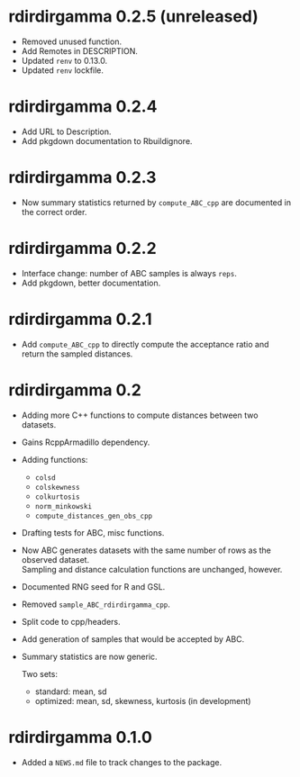 # rdirdirgamma 0.2.5 (unreleased)

* Removed unused function.
* Add Remotes in DESCRIPTION.
* Updated `renv` to 0.13.0.
* Updated `renv` lockfile.

# rdirdirgamma 0.2.4

* Add URL to Description.
* Add pkgdown documentation to Rbuildignore.

# rdirdirgamma 0.2.3

* Now summary statistics returned by `compute_ABC_cpp` are documented in the correct order.

# rdirdirgamma 0.2.2

* Interface change: number of ABC samples is always `reps`.
* Add pkgdown, better documentation.

# rdirdirgamma 0.2.1

* Add `compute_ABC_cpp` to directly compute the acceptance ratio and return the sampled distances.

# rdirdirgamma 0.2

* Adding more C++ functions to compute distances between two datasets.
* Gains RcppArmadillo dependency.
* Adding functions:
   - `colsd`
   - `colskewness`
   - `colkurtosis`
   - `norm_minkowski`
   - `compute_distances_gen_obs_cpp`
* Drafting tests for ABC, misc functions.
* Now ABC generates datasets with the same number of rows as the observed dataset.   
  Sampling and distance calculation functions are unchanged, however.
* Documented RNG seed for R and GSL.


* Removed `sample_ABC_rdirdirgamma_cpp`.
* Split code to cpp/headers.

* Add generation of samples that would be accepted by ABC.

* Summary statistics are now generic.

  Two sets:
  - standard: mean, sd
  - optimized: mean, sd, skewness, kurtosis (in development)

# rdirdirgamma 0.1.0

* Added a `NEWS.md` file to track changes to the package.
